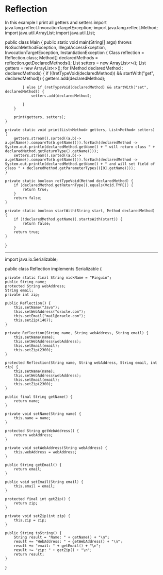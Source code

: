 # Reflection
In this example I print all getters and setters
import java.lang.reflect.InvocationTargetException;
import java.lang.reflect.Method;
import java.util.ArrayList;
import java.util.List;

public class Main {
    public static void main(String[] args) throws NoSuchMethodException, IllegalAccessException, InvocationTargetException, InstantiationException {
        Class reflection = Reflection.class;
        Method[] declaredMethods = reflection.getDeclaredMethods();
        List<Method> setters = new ArrayList<>();
        List<Method> getters = new ArrayList<>();
        for (Method declaredMethod : declaredMethods) {
            if ((!retTypeVoid(declaredMethod)) && startWith("get", declaredMethod)) {
                getters.add(declaredMethod);

            } else if (retTypeVoid(declaredMethod) && startWith("set", declaredMethod)) {
                setters.add(declaredMethod);

            }
        }

        print(getters, setters);
    }

    private static void print(List<Method> getters, List<Method> setters) {
        getters.stream().sorted((a,b)-> a.getName().compareTo(b.getName())).forEach(declaredMethod -> System.out.println(declaredMethod.getName() + " will return class " + declaredMethod.getReturnType().getName()));
        setters.stream().sorted((a,b)-> a.getName().compareTo(b.getName())).forEach(declaredMethod -> System.out.println(declaredMethod.getName() + " and will set field of class " + declaredMethod.getParameterTypes()[0].getName()));
    }

    private static boolean retTypeVoid(Method declaredMethod) {
        if (declaredMethod.getReturnType().equals(Void.TYPE)) {
            return true;
        }
        return false;
    }

    private static boolean startWith(String start, Method declaredMethod) {
        if (!declaredMethod.getName().startsWith(start)) {
            return false;
        }
        return true;
    }
}
___________________________________________________

import java.io.Serializable;

public class Reflection implements Serializable {

    private static final String nickName = "Pinguin";
    public String name;
    protected String webAddress;
    String email;
    private int zip;

    public Reflection() {
        this.setName("Java");
        this.setWebAddress("oracle.com");
        this.setEmail("mail@oracle.com");
        this.setZip(1407);
    }

    private Reflection(String name, String webAddress, String email) {
        this.setName(name);
        this.setWebAddress(webAddress);
        this.setEmail(email);
        this.setZip(2300);
    }

    protected Reflection(String name, String webAddress, String email, int zip) {
        this.setName(name);
        this.setWebAddress(webAddress);
        this.setEmail(email);
        this.setZip(2300);
    }

    public final String getName() {
        return name;
    }

    private void setName(String name) {
        this.name = name;
    }

    protected String getWebAddress() {
        return webAddress;
    }

    private void setWebAddress(String webAddress) {
        this.webAddress = webAddress;
    }

    public String getEmail() {
        return email;
    }

    public void setEmail(String email) {
        this.email = email;
    }

    protected final int getZip() {
        return zip;
    }

    private void setZip(int zip) {
        this.zip = zip;
    }

    public String toString() {
        String result = "Name: " + getName() + "\n";
        result += "WebAddress: " + getWebAddress() + "\n";
        result += "email: " + getEmail() + "\n";
        result += "zip: " + getZip() + "\n";
        return result;
    }
}
